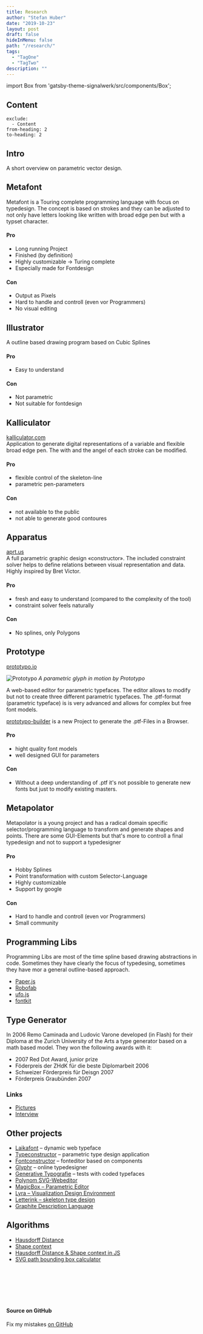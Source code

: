 ```yaml
---
title: Research
author: "Stefan Huber"
date: "2019-10-23"
layout: post
draft: false
hideInMenu: false
path: "/research/"
tags:
  - "TagOne"
  - "TagTwo"
description: ""
---
```


import Box from 'gatsby-theme-signalwerk/src/components/Box';


## Content
```toc
exclude:
  - Content
from-heading: 2
to-heading: 2
```

## Intro
A short overview on parametric vector design.

## Metafont
Metafont is a Touring complete programming language with focus on typedesign. The concept is based on strokes and they can be adjusted to not only have letters looking like written with broad edge pen but with a typset character.

#### Pro
* Long running Project
* Finished (by definition)
* Highly customizable → Turing complete
* Especially made for Fontdesign

#### Con
* Output as Pixels
* Hard to handle and controll (even vor Programmers)
* No visual editing

## Illustrator
A outline based drawing program based on Cubic Splines

#### Pro
* Easy to understand

#### Con
* Not parametric
* Not suitable for fontdesign


## Kalliculator
[kalliculator.com](http://www.kalliculator.com/)  
Application to generate digital representations of a variable and flexible broad edge pen. The with and the angel of each stroke can be modified.


#### Pro
* flexible control of the skeleton-line
* parametric pen-parameters

#### Con
* not available to the public
* not able to generate good contoures



## Apparatus
[aprt.us](http://aprt.us/)  
A full parametric graphic design «constructor». The included constraint solver helps to define relations between visual representation and data. Highly inspired by Bret Victor.

#### Pro
* fresh and easy to understand (compared to the complexity of the tool)
* constraint solver feels naturally

#### Con
* No splines, only Polygons


## Prototype
[prototypo.io](https://www.prototypo.io/)

<Box maxWidth="60">

![Prototypo](https://web.archive.org/web/20170804055955if_/https://www.prototypo.io/content/1-blog/18-versatile-type-design-for-the-web/parametric-font.gif)
*A parametric glyph in motion by Prototypo*

</Box>



A web-based editor for parametric typefaces. The editor allows to modify but not to create three different parametric typefaces. The .ptf-format (parametric typeface) is is very advanced and allows for complex but free font models.

[prototypo-builder](https://github.com/byte-foundry/prototypo-builder) is a new Project to generate the .ptf-Files in a Browser.

#### Pro
* hight quality font models
* well designed GUI for parameters

#### Con
* Without a deep understanding of .ptf it's not possible to generate new fonts but just to modify existing masters.


## Metapolator
Metapolator is a young project and has a radical domain specific selector/programming language to transform and generate shapes and points. There are some GUI-Elements but that's more to controll a final typedesign and not to support a typedesigner

#### Pro
* Hobby Splines
* Point transformation with custom Selector-Language
* Highly customizable
* Support by google

#### Con
* Hard to handle and controll (even vor Programmers)
* Small community


## Programming Libs
Programming Libs are most of the time spline based drawing abstractions in code. Sometimes they have clearly the focus of typedesing, sometimes they have mor a general outline-based approach.

* [Paper.js](http://paperjs.org/)  
* [Robofab](http://robofab.org/)  
* [ufo.js](http://robofab.org/)  
* [fontkit](https://github.com/devongovett/fontkit)

## Type Generator
In 2006 Remo Caminada and Ludovic Varone developed (in Flash) for their Diploma at the Zurich University of the Arts a type generator based on a math based model. They won the following awards with it:

* 2007 Red Dot Award, junior prize
* Föderpreis der ZHdK für die beste Diplomarbeit 2006
* Schweizer Förderpreis für Deisgn 2007
* Förderpreis Graubünden 2007


### Links
* [Pictures](https://medienarchiv.zhdk.ch/people/d26868c4-8fbf-4f8d-ae12-4f7b0ed1ffce)
* [Interview](https://de.red-dot.org/2484.html)

## Other projects

* [Laikafont](http://laikafont.ch/) – dynamic web typeface
* [Typeconstructor](http://www.haagseletters.nl/) – parametric type design application
* [Fontconstructor](http://www.fontconstructor.com/) – fonteditor based on components
* [Glyphr](http://glyphrstudio.com/) – online typedesigner
* [Generative Typografie](http://generative-typografie.de/) – tests with coded typefaces
* [Polynom SVG-Webeditor](https://github.com/anthonydugois/polynom)
* [MagicBox – Parametric Editor](https://github.com/studioludens/MagicBox)
* [Lyra – Visualization Design Environment ](https://github.com/vega/lyra)
* [Letterink – skeleton type design](https://www.letterinkapp.com)
* [Graphite Description Language](https://scripts.sil.org/cms/scripts/page.php?site_id=projects&item_id=graphite_devFont#gdl)

## Algorithms
* [Hausdorff Distance](https://en.wikipedia.org/wiki/Hausdorff_distance)
* [Shape context](https://en.wikipedia.org/wiki/Shape_context)
* [Hausdorff Distance & Shape context in JS](https://github.com/Sirvasile/Typefont)
* [SVG path bounding box calculator](https://github.com/icons8/svg-path-bounding-box/)

<br/>
<br/>
<br/>
<br/>
<br/>

#### Source on GitHub
Fix my mistakes [on GitHub](https://github.com/signalwerk/paramatters/blob/master/pages/research/index.md)
